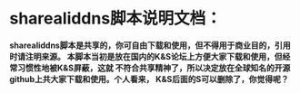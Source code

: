 # sharealiddns脚本说明文档：

 **sharealiddns脚本是共享的，你可自由下载和使用，但不得用于商业目的，引用时请注明来源。 本脚本当初是放在国内的K&S论坛上方便大家下载和使用，但经常习惯性地被K&S屏蔽，这就 不符合共享精神了，所以决定放在全球知名的开源github上共大家下载和使用。个人看来， K&S后面的S可以删除了，你觉得呢？**

